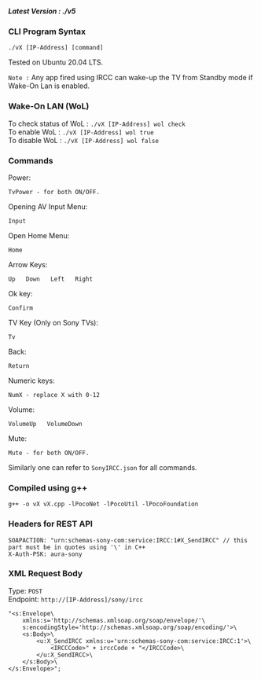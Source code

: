 ##### Latest Version : ./v5
### CLI Program Syntax <br>
```
./vX [IP-Address] [command]
```
Tested on Ubuntu 20.04 LTS.

`Note :` Any app fired using IRCC can wake-up the TV from Standby mode if Wake-On Lan is enabled.
### Wake-On LAN (WoL)
To check status of WoL : `./vX [IP-Address] wol check`<br>
To enable WoL : `./vX [IP-Address] wol true`<br>
To disable WoL : `./vX [IP-Address] wol false`<br>
### Commands
Power:
```
TvPower - for both ON/OFF.
```
Opening AV Input Menu:
```
Input
```
Open Home Menu:
```
Home
```
Arrow Keys:
```
Up   Down   Left   Right
```
Ok key:
```
Confirm
```
TV Key (Only on Sony TVs):
```
Tv
```
Back:
```
Return
```
Numeric keys:
```
NumX - replace X with 0-12
```
Volume:
```
VolumeUp   VolumeDown
```
Mute:
```
Mute - for both ON/OFF.
```

Similarly one can refer to `SonyIRCC.json` for all commands.

### Compiled using g++
```
g++ -o vX vX.cpp -lPocoNet -lPocoUtil -lPocoFoundation
```
### Headers for REST API
```
SOAPACTION: "urn:schemas-sony-com:service:IRCC:1#X_SendIRCC" // this part must be in quotes using '\' in C++
X-Auth-PSK: aura-sony
```
### XML Request Body
Type: `POST` <br>
Endpoint: `http://[IP-Address]/sony/ircc`
```
"<s:Envelope\
    xmlns:s='http://schemas.xmlsoap.org/soap/envelope/'\
    s:encodingStyle='http://schemas.xmlsoap.org/soap/encoding/'>\
    <s:Body>\
        <u:X_SendIRCC xmlns:u='urn:schemas-sony-com:service:IRCC:1'>\
            <IRCCCode>" + irccCode + "</IRCCCode>\
        </u:X_SendIRCC>\
    </s:Body>\
</s:Envelope>";
```
